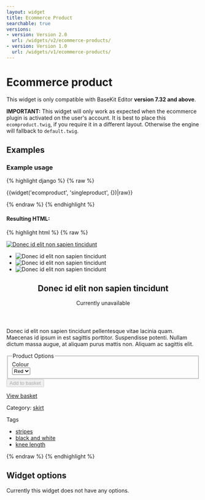 ```yaml
---
layout: widget
title: Ecommerce Product
searchable: true
versions:
- version: Version 2.0
  url: /widgets/v2/ecommerce-products/
- version: Version 1.0
  url: /widgets/v1/ecommerce-products/
---
```


# Ecommerce product

This widget is only compatible with BaseKit Editor **version 7.32 and above**.

**IMPORTANT:** This widget will only work as expected when the ecommerce plugin is activated on the user's account. It is best to place this ```ecomproduct.twig```, if you require it in a different layout. Otherwise the engine will fallback to ```default.twig```.

## Examples

### Example usage
{% highlight django %}
{% raw %}

  {{widget('ecomproduct', 'singleproduct', {})|raw}}

{% endraw %}
{% endhighlight %}

#### Resulting HTML:

{% highlight html %}
{% raw %}

<div id="page-zones__main-widgets__ecomproductWidget" data-name="ecomproduct" class="widget  widget--zone-widget">
  <div class="bk-ecomproduct ecomproduct widget__ecomproduct">
    <textarea name="product" style="display: none !important;" hidden>...</textarea>
    <article class="product-article  product__product-article">
      <div class="product-images  product__product-images">
        <div class="product-image  product__product-image">
          <a class="image-link  product__image-link js-ecom-product-image-wrap" href="#">
          <img class="image image--current  product__image js-ecom-product-preview-image" src="//placehold.it/2250x800" alt="Donec id elit non sapien tincidunt">
          </a>
        </div>
        <ul class="product-gallery  product__product-gallery">
          <li class="gallery-item  product__gallery-item">
            <a class="image-button  product__image-button js-ecom-product-image-wrap">
              <img class="image  image--thumb  product__image" src="//placehold.it/2250x800" alt="Donec id elit non sapien tincidunt">
            </a>
          </li>
          <li class="gallery-item  product__gallery-item">
            <a class="image-button  product__image-button js-ecom-product-image-wrap">
              <img class="image  image--thumb  product__image" src="//placehold.it/300x100" alt="Donec id elit non sapien tincidunt">
            </a>
          </li>
          <li class="gallery-item  product__gallery-item">
            <a class="image-button  product__image-button js-ecom-product-image-wrap">
              <img class="image  image--thumb  product__image" src="//placehold.it/250x250" alt="Donec id elit non sapien tincidunt">
            </a>
          </li>
        </ul>
      </div>
      <div class="product-content  product__product-content">
        <header class="product-header  product__product-header">
          <h1 class="product-title  product__product-title">Donec id elit non sapien tincidunt</h1>
          <div class="message message-information product-availability product-availability--unavailable product-article__message">
            <p>Currently unavailable</p>
          </div>
        </header>
        <div class="product-body  product__product-body">
          <p class="product-description  product__product-description">Donec id elit non sapien tincidunt pellentesque vitae lacinia quam. Maecenas id ipsum in est sagittis porttitor. Suspendisse potenti. Nullam dictum massa augue, at aliquam purus mattis non. Aliquam ac sagittis elit.</p>
        </div>
        <div class="product-actions  product__product-actions">
          <form class="form  product__form">
            <fieldset class="fieldset  product__fieldset">
              <legend class="legend  product__legend">Product Options</legend>
              <div class="form-body  product__form-body">
                <div class="form-group  product__form-group">
                  <label class="label  label--variation  product__label" for="page-zones__main-widgets__ecomproductWidget__product__variation-Colour">Colour</label>
                  <div class="select-wrap  product__select-wrap">
                    <select class="select  select--variation  product__select" id="page-zones__main-widgets__ecomproductWidget__product__variation-Colour" name="Colour">
                      <option selected>Red</option>
                    </select>
                  </div>
                </div>
              </div>
            </fieldset>
            <div class="form-group  product__form-group">
              <input class="button  icon  icon--add  button--submit  product__input js-ecom-product-add-to-cart-btn" type="submit" value="Add to basket" data-ref="" disabled>
            </div>
          </form>
          <div class="view-basket-wrap  product__view-basket-wrap js-ecom-product-go-to-checkout-btn-wrapper">
            <a class="button  icon  icon--basket  product__button ecom-product-go-to-checkout-btn" href="/store/cart">View basket</a>
          </div>
        </div>
        <div class="product-attributes  product__product-attributes">
          <p class="product-category  product__product-category">
            <span class="product-attribute-title  product___product-attribute-title">Category: </span><a class="category-link  product__category-link" href="/store?productlist-categories=">skirt</a>
          </p>
          <div class="product-tags  product__product-tags">
            <p class="tags-title  product__tags-title">
              <span class="product-attribute-title  product___product-attribute-title">Tags</span>
            </p>
            <ul class="tag-list  product__tag-list">
              <li class="tag-item  product__tag-item">
                <a class="tag-link  product__tag-link" href="/store?productlist-tags=stripes">stripes</a>
              </li>
              <li class="tag-item  product__tag-item">
                <a class="tag-link  product__tag-link" href="/store?productlist-tags=black-and-white">black and white</a>
              </li>
              <li class="tag-item  product__tag-item">
                <a class="tag-link  product__tag-link" href="/store?productlist-tags=knee-length">knee length</a>
              </li>
            </ul>
          </div>
        </div>
      </div>
    </article>
  </div>
</div>

{% endraw %}
{% endhighlight %}

## Widget options

Currently this widget does not have any options.
